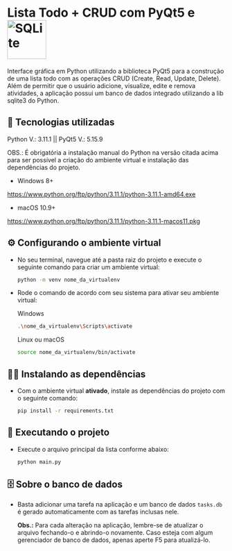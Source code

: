 # Lista Todo + CRUD com PyQt5 e <img src="https://upload.wikimedia.org/wikipedia/commons/thumb/3/38/SQLite370.svg/1200px-SQLite370.svg.png" alt="SQLite" width="90">

Interface gráfica em Python utilizando a biblioteca PyQt5 para a construção de uma lista todo com as operações CRUD (Create, Read, Update, Delete). 
Além de permitir que o usuário adicione, visualize, edite e remova atividades, a aplicação possui um banco de dados integrado utilizando a lib sqlite3 do Python. 

## 🔧 Tecnologias utilizadas
Python V.: 3.11.1 || PyQt5 V.: 5.15.9

OBS.: É obrigatória a instalação manual do Python na versão citada acima para ser possível a criação do ambiente virtual e instalação das dependências do projeto.

- Windows 8+

https://www.python.org/ftp/python/3.11.1/python-3.11.1-amd64.exe

- macOS 10.9+

https://www.python.org/ftp/python/3.11.1/python-3.11.1-macos11.pkg

## ⚙️ Configurando o ambiente virtual
* No seu terminal, navegue até a pasta raiz do projeto e execute o seguinte comando para criar um ambiente virtual:

  ```bash
  python -m venv nome_da_virtualenv
  ```

* Rode o comando de acordo com seu sistema para ativar seu ambiente virtual:

  Windows
  ```bash
  .\nome_da_virtualenv\Scripts\activate
  ```

  Linux ou macOS
  ```bash
  source nome_da_virtualenv/bin/activate
  ``` 

## 🧑‍🔬 Instalando as dependências
* Com o ambiente virtual **ativado**, instale as dependências do projeto com o seguinte comando:

  ```bash
  pip install -r requirements.txt
  ```

## 🚀 Executando o projeto
* Execute o arquivo principal da lista conforme abaixo:

  ```bash
  python main.py
  ```

## 🗄️ Sobre o banco de dados
* Basta adicionar uma tarefa na aplicação e um banco de dados <code>tasks.db</code> é gerado automaticamente com as tarefas inclusas nele.

  **Obs.:** Para cada alteração na aplicação, lembre-se de atualizar o arquivo fechando-o e abrindo-o novamente. Caso esteja com algum gerenciador de banco de dados, apenas aperte F5 para atualizá-lo.
